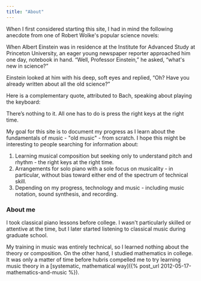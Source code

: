 ```yaml
---
title: "About"
---
```


When I first considered starting this site, I had in mind the following anecdote from one of Robert Wolke's popular science novels:

<div class="media">
<p>When Albert Einstein was in residence at the Institute for Advanced Study at Princeton University, an eager young newspaper reporter approached him one day, notebook in hand. “Well, Professor Einstein,” he asked, “what's new in science?”</p>
  
<p>Einstein looked at him with his deep, soft eyes and replied, “Oh? Have you already written about all the old science?”</p>
</div>



Here is a complementary quote, attributed to Bach, speaking about playing the keyboard:

<div class="media">
<p>There’s nothing to it. All one has to do is press the right keys at the right time.</p>
</div>

My goal for this site is to document my progress as I learn about the fundamentals of music - "old music" - from scratch. I hope this might be interesting to people searching for information about:

1. Learning musical composition but seeking only to understand pitch and rhythm - the right keys at the right time.
2. Arrangements for solo piano with a sole focus on musicality - in particular, without bias toward either end of the spectrum of technical skill.
3. Depending on my progress, technology and music - including music notation, sound synthesis, and recording.

### About me

I took classical piano lessons before college. I wasn't particularly skilled or attentive at the time, but I later started listening to classical music during graduate school. 

My training in music was entirely technical, so I learned nothing about the theory or composition. On the other hand, I studied mathematics in college. It was only a matter of time before hubris compelled me to try learning music theory in a [systematic, mathematical way]({% post_url 2012-05-17-mathematics-and-music %}).
